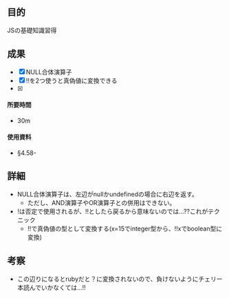 ## 目的
<!-- 目的(〜を知りたい/〜を実装したい) -->
JSの基礎知識習得
## 成果
<!-- 成果(できたこと/できなかったこと) -->
- [x] NULL合体演算子
- [x] !!を2つ使うと真偽値に変換できる
- [x]
#### 所要時間
- 30m
#### 使用資料
<!-- 使用資料(教材/書籍/ワークシート/Youtube) -->
- §4.58-
## 詳細
<!-- 詳細(キーワード/プロセス//具体例を挙げる/今回の課題解決を今後に繋げられる形で記録) -->
- NULL合体演算子は、左辺がnullかundefinedの場合に右辺を返す。
  - ただし、AND演算子やOR演算子との併用はできない。
- !は否定で使用されるが、!!としたら戻るから意味ないのでは...??これがテクニック
  - !!で真偽値の型として変換する(x=15でinteger型から、!!xでboolean型に変換)

## 考察
<!-- 考察(今後の展望/) -->
- この辺りになるとrubyだと？に変換されないので、負けないようにチェリー本読んでいかなくては...!!